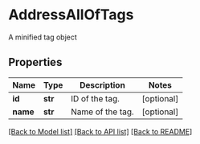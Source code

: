 # AddressAllOfTags

A minified tag object
## Properties
Name | Type | Description | Notes
------------ | ------------- | ------------- | -------------
**id** | **str** | ID of the tag. | [optional] 
**name** | **str** | Name of the tag. | [optional] 

[[Back to Model list]](../README.md#documentation-for-models) [[Back to API list]](../README.md#documentation-for-api-endpoints) [[Back to README]](../README.md)


